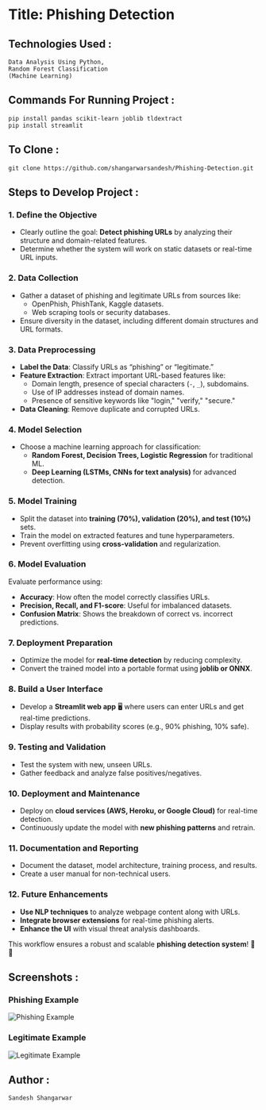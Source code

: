 # Title: Phishing Detection
## Technologies Used :
```
Data Analysis Using Python,
Random Forest Classification
(Machine Learning)
```

## Commands For Running Project :

```
pip install pandas scikit-learn joblib tldextract
pip install streamlit
```
## To Clone :
```
git clone https://github.com/shangarwarsandesh/Phishing-Detection.git
```


## Steps to Develop Project :

### **1. Define the Objective**  
- Clearly outline the goal: **Detect phishing URLs** by analyzing their structure and domain-related features.  
- Determine whether the system will work on static datasets or real-time URL inputs.  

### **2. Data Collection**  
- Gather a dataset of phishing and legitimate URLs from sources like:  
  - OpenPhish, PhishTank, Kaggle datasets.  
  - Web scraping tools or security databases.  
- Ensure diversity in the dataset, including different domain structures and URL formats.  

### **3. Data Preprocessing**  
- **Label the Data**: Classify URLs as “phishing” or “legitimate.”  
- **Feature Extraction**: Extract important URL-based features like:  
  - Domain length, presence of special characters (`-`, `_`), subdomains.  
  - Use of IP addresses instead of domain names.  
  - Presence of sensitive keywords like "login," "verify," "secure."  
- **Data Cleaning**: Remove duplicate and corrupted URLs.  

### **4. Model Selection**  
- Choose a machine learning approach for classification:  
  - **Random Forest, Decision Trees, Logistic Regression** for traditional ML.  
  - **Deep Learning (LSTMs, CNNs for text analysis)** for advanced detection.  

### **5. Model Training**  
- Split the dataset into **training (70%), validation (20%), and test (10%)** sets.  
- Train the model on extracted features and tune hyperparameters.  
- Prevent overfitting using **cross-validation** and regularization.  

### **6. Model Evaluation**  
Evaluate performance using:  
- **Accuracy**: How often the model correctly classifies URLs.  
- **Precision, Recall, and F1-score**: Useful for imbalanced datasets.  
- **Confusion Matrix**: Shows the breakdown of correct vs. incorrect predictions.  

### **7. Deployment Preparation**  
- Optimize the model for **real-time detection** by reducing complexity.  
- Convert the trained model into a portable format using **joblib or ONNX**.  

### **8. Build a User Interface**  
- Develop a **Streamlit web app** 🖥️ where users can enter URLs and get real-time predictions.  
- Display results with probability scores (e.g., 90% phishing, 10% safe).  

### **9. Testing and Validation**  
- Test the system with new, unseen URLs.  
- Gather feedback and analyze false positives/negatives.  

### **10. Deployment and Maintenance**  
- Deploy on **cloud services (AWS, Heroku, or Google Cloud)** for real-time detection.  
- Continuously update the model with **new phishing patterns** and retrain.  

### **11. Documentation and Reporting**  
- Document the dataset, model architecture, training process, and results.  
- Create a user manual for non-technical users.  

### **12. Future Enhancements**  
- **Use NLP techniques** to analyze webpage content along with URLs.  
- **Integrate browser extensions** for real-time phishing alerts.  
- **Enhance the UI** with visual threat analysis dashboards.  

This workflow ensures a robust and scalable **phishing detection system**! 🚀🔐 

## Screenshots :

### Phishing Example
![Phishing Example](phishing-example.jpg)

### Legitimate Example
![Legitimate Example](legitimate-example.jpg)

## Author :
```
Sandesh Shangarwar
```